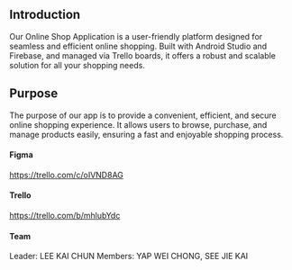 ## Introduction
Our Online Shop Application is a user-friendly platform designed for seamless and efficient online shopping. Built with Android Studio and Firebase, and managed via Trello boards, it offers a robust and scalable solution for all your shopping needs.

## Purpose
The purpose of our app is to provide a convenient, efficient, and secure online shopping experience. It allows users to browse, purchase, and manage products easily, ensuring a fast and enjoyable shopping process.

#### Figma
https://trello.com/c/oIVND8AG

#### Trello 
https://trello.com/b/mhlubYdc

#### Team
Leader: LEE KAI CHUN
Members: YAP WEI CHONG, SEE JIE KAI
